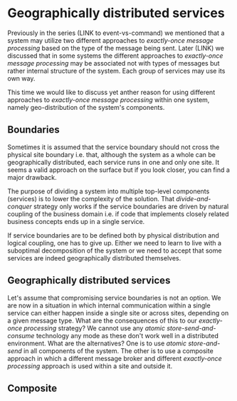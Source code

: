 # Geographically distributed services

Previously in the series (LINK to event-vs-command) we mentioned that a system may utilize two different approaches to *exactly-once message processing* based on the type of the message being sent. Later (LINK) we discussed that in some systems the different approaches to *exactly-once message processing* may be associated not with types of messages but rather internal structure of the system. Each group of services may use its own way.

This time we would like to discuss yet anther reason for using different approaches to *exactly-once message processing* within one system, namely geo-distribution of the system's components.

## Boundaries

Sometimes it is assumed that the service boundary should not cross the physical site boundary i.e. that, although the system as a whole can be geographically distributed, each service runs in one and only one site. It seems a valid approach on the surface but if you look closer, you can find a major drawback.

The purpose of dividing a system into multiple top-level components (services) is to lower the complexity of the solution. That *divide-and-conquer* strategy only works if the service boundaries are driven by natural coupling of the business domain i.e. if code that implements closely related business concepts ends up in a single service. 

If service boundaries are to be defined both by physical distribution and logical coupling, one has to give up. Either we need to learn to live with a suboptimal decomposition of the system or we need to accept that some services are indeed geographically distributed themselves.

## Geographically distributed services

Let's assume that compromising service boundaries is not an option. We are now in a situation in which internal communication within a single service can either happen inside a single site or across sites, depending on a given message type. What are the consequences of this to our *exactly-once processing* strategy? We cannot use any *atomic store-send-and-consume* technology any mode as these don't work well in a distributed environment. What are the alternatives? One is to use *atomic store-and-send* in all components of the system. The other is to use a composite approach in which a different message broker and different *exactly-once processing* approach is used within a site and outside it.

## Composite

